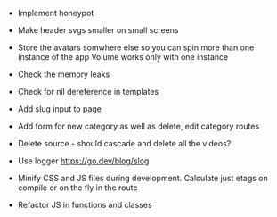 * Implement honeypot
* Make header svgs smaller on small screens
* Store the avatars somwhere else so you can spin more than one instance of the app
  Volume works only with one instance

* Check the memory leaks
* Check for nil dereference in templates
* Add slug input to page
* Add form for new category as well as delete, edit category routes
* Delete source - should cascade and delete all the videos?

* Use logger
  https://go.dev/blog/slog

* Minify CSS and JS files during development.
  Calculate just etags on compile or on the fly in the route

* Refactor JS in functions and classes
